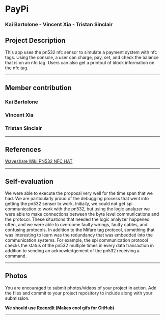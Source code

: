 # **PayPi**

### Kai Bartolone - Vincent Xia - Tristan Sinclair

## **Project Description**
This app uses the pn532 nfc sensor to simulate a payment system with nfc tags. Using the console, a user can charge, pay, set, and check the balance that is on an nfc tag. Users can also get a printout of block information on the nfc tag.
___
## **Member contribution**
### Kai Bartolone
### Vincent Xia
### Tristan Sinclair

___
## **References**
[Waveshare Wiki PN532 NFC HAT](https://www.waveshare.com/wiki/PN532_NFC_HAT)

___
## **Self-evaluation**
We were able to execute the proposal very well for the time span that we had. We are particularly proud of the debugging process that went into getting the pn532 sensor to work. Initially, we could not get spi communication to work with the pn532, but using the logic analyzer we were able to make connections between the byte level communications and the protocol. These situations that needed the logic analyzer happened often, and we were able to overcome faulty wirings, faulty cables, and confusing protocols. In addition to the Mifare tag protocol, something that was interesting to learn was the redundancy that was embedded into the communication systems. For example, the spi communication protocol checks the status of the pn532 multiple times in every data transaction in addition to sending an acknowledgement of the pn532 receiving a command.

___
## **Photos**
You are encouraged to submit photos/videos of your project in action. Add the files and commit to your project repository to include along with your submission.

**We should use [RecordIt](https://recordit.co/) (Makes cool gifs for GitHub)**
___